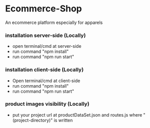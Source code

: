 # Ecommerce-Shop
 An ecommerce platform especially for apparels
 
 ### installation server-side (Locally)
 - open terminal/cmd at server-side
 - run command "npm install"
 - run command "npm run start"
 
 ### installation client-side (Locally)
 - Open terminal/cmd at client-side
 - run command "npm install"
 - run command "npm run start"
 
 ### product images visibility (Locally)
 - put your project url at productDataSet.json and routes.js where "(project-directory)" is written
